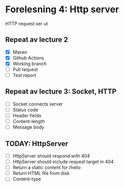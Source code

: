 # Forelesning 4: Http server

HTTP request ser ut


## Repeat av lecture 2

* [x] Maven
* [x] Github Actions
* [x] Working branch
* [ ] Pull request
* [ ] Test report

## Repeat av lecture 3: Socket, HTTP

* [ ] Socket connects server
* [ ] Status code
* [ ] Header fields
* [ ] Content-length
* [ ] Message body
 
## TODAY: HttpServer

* [ ] HttpServer should respond with 404
* [ ] HttpServer should include request target in 404
* [ ] Return a static content for /hello
* [ ] Return HTML file from disk
* [ ] Content-type
